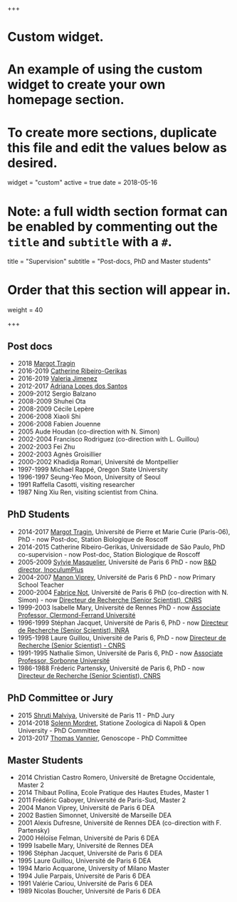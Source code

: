 +++
# Custom widget.
# An example of using the custom widget to create your own homepage section.
# To create more sections, duplicate this file and edit the values below as desired.
widget = "custom"
active = true
date = 2018-05-16

# Note: a full width section format can be enabled by commenting out the `title` and `subtitle` with a `#`.
title = "Supervision"
subtitle = "Post-docs, PhD and Master students"

# Order that this section will appear in.
weight = 40

+++

## Post docs

* 2018 [Margot Tragin](http://www.sb-roscoff.fr/en/tragin-margot/706)
* 2016-2019 [Catherine Ribeiro-Gerikas](http://www.sb-roscoff.fr/fr/gerikas-ribeiro-catherine/1909)
* 2016-2019 [Valeria Jimenez](http://www.sb-roscoff.fr/en/jimenez-valeria/1910)
* 2012-2017 [Adriana Lopes dos Santos](https://www.researchgate.net/profile/Adriana_Lopes_Dos_Santos)
* 2009-2012 Sergio Balzano
* 2008-2009 Shuhei Ota
* 2008-2009 Cécile Lepère
* 2006-2008 Xiaoli Shi
* 2006-2008 Fabien Jouenne
* 2005 Aude Houdan (co-direction with N. Simon)
* 2002-2004 Francisco Rodriguez (co-direction with L. Guillou)
* 2002-2003 Fei Zhu
* 2002-2003 Agnès Groisillier
* 2000-2002 Khadidja Romari, Université de Montpellier
* 1997-1999 Michael Rappé, Oregon State University
* 1996-1997 Seung-Yeo Moon, University of Seoul
* 1991 Raffella Casotti, visiting researcher
* 1987 Ning Xiu Ren, visiting scientist from China.


## PhD Students

* 2014-2017 [Margot Tragin](https://tel.archives-ouvertes.fr/tel-01720494), Université de Pierre et Marie Curie (Paris-06), PhD - now Post-doc, Station Biologique de Roscoff
* 2014-2015 Catherine Ribeiro-Gerikas, Universidade de São Paulo, PhD co-supervision - now Post-doc, Station Biologique de Roscoff
* 2005-2009 [Sylvie Masquelier](https://hal.sorbonne-universite.fr/tel-01111020/document), Université de Paris 6 PhD - now [R&D director, InoculumPlus](https://inoculumplus.eu/qui-sommes-nous/)
* 2004-2007 [Manon Viprey](https://www.theses.fr/2008PA066098), Université de Paris 6 PhD - now Primary School Teacher
* 2000-2004 [Fabrice Not](https://hal.sorbonne-universite.fr/tel-01111001/document), Université de Paris 6 PhD (co-direction with N. Simon) - now [Directeur de Recherche (Senior Scientist), CNRS](http://www.sb-roscoff.fr/fr/not-fabrice/192)
* 1999-2003 Isabelle Mary, Université de Rennes PhD - now [Associate Professor, Clermond-Ferrand Université](http://www.lmge.univ-bpclermont.fr/spip.php?article195)
* 1996-1999 Stéphan Jacquet, Université de Paris 6, PhD - now [Directeur de Recherche (Senior Scientist), INRA](https://www6.dijon.inra.fr/thonon/Infos-utiles/Le-personnel-de-la-station/CVs-du-personnel/Jacquet-Stephan)
* 1995-1998 Laure Guillou, Université de Paris 6, PhD - now  [Directeur de Recherche (Senior Scientist) - CNRS](http://www.sb-roscoff.fr/fr/guillou-laure/182)
* 1991-1995 Nathalie Simon, Université de Paris 6, PhD - now [Associate Professor, Sorbonne Université](http://www.sb-roscoff.fr/fr/simon-nathalie/198)
* 1986-1988 Fréderic Partensky, Université de Paris 6, PhD - now  [Directeur de Recherche (Senior Scientist), CNRS](http://www.sb-roscoff.fr/en/partensky-frederic/353)


## PhD Committee or Jury

* 2015 [Shruti Malviya](https://tel.archives-ouvertes.fr/tel-01340859/document), Université de Paris 11 - PhD Jury
* 2014-2018 [Solenn Mordret](http://oro.open.ac.uk/55552/1/Thesis_SolennMordret_June2018_corrected_final.pdf), Statione Zoologica di Napoli & Open University - PhD Committee
* 2013-2017 [Thomas Vannier](https://www.biblio.univ-evry.fr/theses/2017/2017SACLE002.pdf), Genoscope - PhD Committee


## Master Students

* 2014 Christian Castro Romero, Université de Bretagne Occidentale, Master 2
* 2014 Thibaut Pollina, Ecole Pratique des Hautes Etudes, Master 1
* 2011 Frédéric Gaboyer, Université de Paris-Sud, Master 2
* 2004 Manon Viprey, Université de Paris 6 DEA
* 2002 Bastien Simonnet, Université de Marseille DEA
* 2001 Alexis Dufresne, Université de Rennes DEA (co-direction with F. Partensky)
* 2000 Héloïse Felman, Université de Paris 6 DEA
* 1999 Isabelle Mary, Université de Rennes DEA
* 1996 Stéphan Jacquet, Université de Paris 6 DEA
* 1995 Laure Guillou, Université de Paris 6 DEA
* 1994 Mario Acquarone, University of Milano Master
* 1994 Julie Parpais, Université de Paris 6 DEA
* 1991 Valérie Cariou, Université de Paris 6 DEA
* 1989 Nicolas Boucher, Université de Paris 6 DEA
